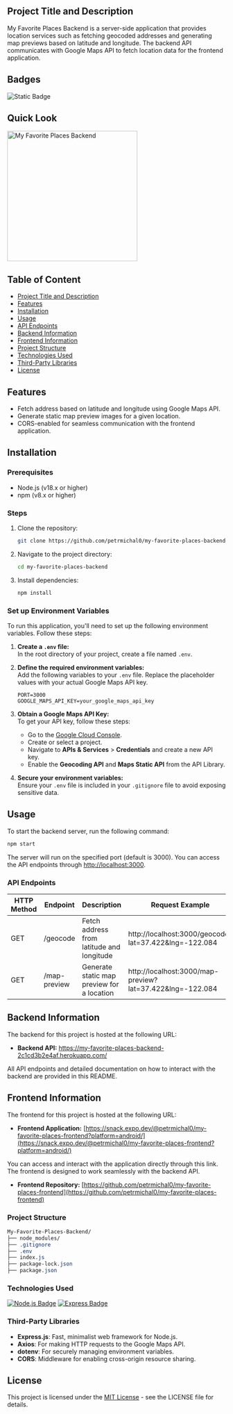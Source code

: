 ## Project Title and Description
My Favorite Places Backend is a server-side application that provides location services such as fetching geocoded addresses and generating map previews based on latitude and longitude. The backend API communicates with Google Maps API to fetch location data for the frontend application.

## Badges
![Static Badge](https://img.shields.io/badge/status-online-brightgreen)

## Quick Look
<img src="https://github.com/user-attachments/assets/dec7723e-eb8e-4c78-92ab-25e2dd13fcf5" width="300" alt="My Favorite Places Backend">

## Table of Content
- [Project Title and Description](#project-title-and-description)
- [Features](#features)
- [Installation](#installation)
- [Usage](#usage)
- [API Endpoints](#api-endpoints)
- [Backend Information](#backend-information)
- [Frontend Information](#frontend-information)
- [Project Structure](#project-structure)
- [Technologies Used](#technologies-used)
- [Third-Party Libraries](#third-party-libraries)
- [License](#license)

## Features
- Fetch address based on latitude and longitude using Google Maps API.
- Generate static map preview images for a given location.
- CORS-enabled for seamless communication with the frontend application.

## Installation

### Prerequisites
- Node.js (v18.x or higher)
- npm (v8.x or higher)

### Steps

1. Clone the repository:
    ```bash
    git clone https://github.com/petrmichal0/my-favorite-places-backend.git
    ```

2. Navigate to the project directory:
    ```bash
    cd my-favorite-places-backend
    ```

3. Install dependencies:
    ```bash
    npm install
    ```

### Set up Environment Variables

To run this application, you'll need to set up the following environment variables. Follow these steps:

1. **Create a `.env` file:**  
   In the root directory of your project, create a file named `.env`.

2. **Define the required environment variables:**  
   Add the following variables to your `.env` file. Replace the placeholder values with your actual Google Maps API key.

   ```env
   PORT=3000
   GOOGLE_MAPS_API_KEY=your_google_maps_api_key
   ```

3. **Obtain a Google Maps API Key:**  
   To get your API key, follow these steps:
   
   * Go to the [Google Cloud Console](https://console.cloud.google.com/).
   * Create or select a project.
   * Navigate to **APIs & Services** > **Credentials** and create a new API key.
   * Enable the **Geocoding API** and **Maps Static API** from the API Library.

4. **Secure your environment variables:**  
   Ensure your `.env` file is included in your `.gitignore` file to avoid exposing sensitive data.

## Usage

To start the backend server, run the following command:

```bash
npm start
```

The server will run on the specified port (default is 3000). You can access the API endpoints through [http://localhost:3000](http://localhost:3000).

### API Endpoints

| HTTP Method | Endpoint      | Description                                 | Request Example                             | Response Example                            | Authorization Required |
|-------------|---------------|---------------------------------------------|---------------------------------------------|---------------------------------------------|------------------------|
| GET         | /geocode      | Fetch address from latitude and longitude   | http://localhost:3000/geocode?lat=37.422&lng=-122.084 | `{ "results": [...], "status": "OK" }`       | No                     |
| GET         | /map-preview  | Generate static map preview for a location  | http://localhost:3000/map-preview?lat=37.422&lng=-122.084 | `{ "imagePreviewUrl": "https://maps.googleapis.com/maps/api/staticmap?..." }` | No                     |

## Backend Information

The backend for this project is hosted at the following URL:

- **Backend API:** https://my-favorite-places-backend-2c1cd3b2e4af.herokuapp.com/

All API endpoints and detailed documentation on how to interact with the backend are provided in this README.

## Frontend Information

The frontend for this project is hosted at the following URL:

- **Frontend Application:** [https://snack.expo.dev/@petrmichal0/my-favorite-places-frontend?platform=android/](https://snack.expo.dev/@petrmichal0/my-favorite-places-frontend?platform=android/)

You can access and interact with the application directly through this link. The frontend is designed to work seamlessly with the backend API.

- **Frontend Repository:** [https://github.com/petrmichal0/my-favorite-places-frontend](https://github.com/petrmichal0/my-favorite-places-frontend)

### Project Structure

```css
My-Favorite-Places-Backend/
├── node_modules/
├── .gitignore
├── .env
├── index.js
├── package-lock.json
├── package.json
```

### Technologies Used

[![Node.js Badge](https://img.shields.io/badge/-Node.js-43853D?style=for-the-badge&logo=node.js&logoColor=white)](#) 
[![Express Badge](https://img.shields.io/badge/-Express-000000?style=for-the-badge&logo=express&logoColor=white)](#)

### Third-Party Libraries

- **Express.js**: Fast, minimalist web framework for Node.js.
- **Axios**: For making HTTP requests to the Google Maps API.
- **dotenv**: For securely managing environment variables.
- **CORS**: Middleware for enabling cross-origin resource sharing.

## License

This project is licensed under the [MIT License](https://opensource.org/licenses/MIT) - see the LICENSE file for details.
